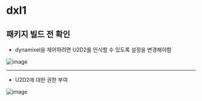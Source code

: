 # dxl1

## 패키지 빌드 전 확인

- dynamixel을 제어하려면 U2D2를 인식할 수 있도록 설정을 변경해야함

![image](https://github.com/user-attachments/assets/9adac14b-bb45-4714-95ad-3b283459d9f4)

-----

- U2D2에 대한 권한 부여

![image](https://github.com/user-attachments/assets/8803ae76-f058-489c-a837-b27d8a6e1316)
